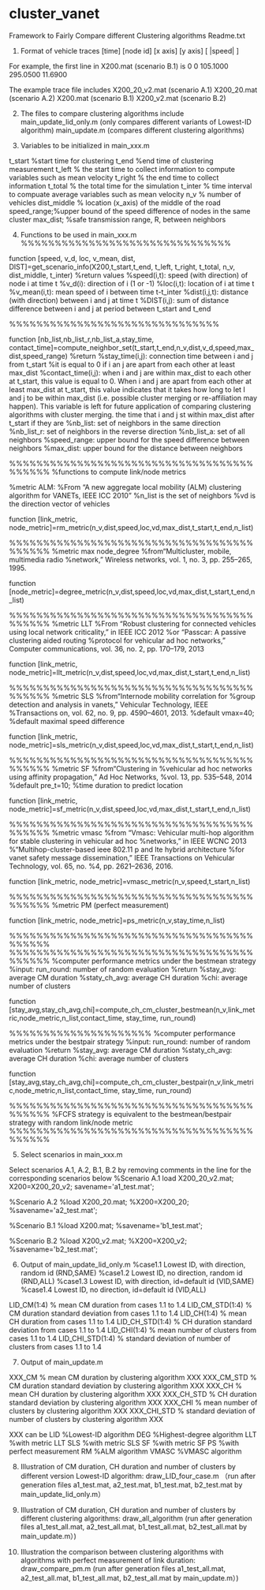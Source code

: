 # cluster_vanet
Framework to Fairly Compare different Clustering algorithms
Readme.txt

1.	Format of vehicle traces
[time] [node id] [x axis] [y axis] [ |speed| ]

For example, the first line in X200.mat (scenario B.1) is
0         0  105.1000  295.0500   11.6900

The example trace file includes
X200_20_v2.mat (scenario A.1)
X200_20.mat     (scenario A.2)
X200.mat         (scenario B.1)
X200_v2.mat     (scenario B.2)

2.	The files to compare clustering algorithms include
main_update_lid_only.m  (only compares different variants of Lowest-ID algorithm)
main_update.m  (compares different clustering algorithms)


3.	Variables to be initialized in main_xxx.m

t_start %start time for clustering
t_end   %end time of clustering measurement
t_left % the start time to collect information to compute variables such as mean velocity
t_right % the end time to collect information
t_total % the total time for the simulation
t_inter % time interval to compuate average variables such as mean velocity
n_v % number of vehicles
dist_middle % location (x_axis) of the middle of the road
speed_range;%upper bound of the speed difference of nodes in the same cluster
max_dist; %safe transmission range, R, between neighbors

4.	Functions to be used in main_xxx.m
%%%%%%%%%%%%%%%%%%%%%%%%%%%%%%%

function [speed, v_d, loc, v_mean, dist, DIST]=get_scenario_info(X200,t_start,t_end, t_left, t_right, t_total, n_v, dist_middle, t_inter)
%return values
%speed(i,t): speed (with direction) of node i at time t
%v_d(i): direction of i (1 or -1)
%loc(i,t): location of i at time t
%v_mean(i,t): mean speed of i between time t-t_inter 
%dist(i,j,t): distance (with direction) between i and j at time t
%DIST(i,j): sum of distance difference between i and j at period between t_start and t_end 


%%%%%%%%%%%%%%%%%%%%%%%%%%%%%%%

function [nb_list,nb_list_r,nb_list_a,stay_time, contact_time]=compute_neighbor_set(t_start,t_end,n_v,dist,v_d,speed,max_dist,speed_range)
%return
%stay_time(i,j): connection time between i and j from t_start
%it is equal to 0 if i an j are apart from each other at least max_dist
%contact_time(i,j): when i and j are within max_dist to each other at t_start, this value is equal to 0.  When i and j are apart from each other at least max_dist at t_start, this value indicates that it takes how long to let I and j to be within max_dist (i.e. possible cluster merging or re-affiliation may happen). This variable is left for future application of comparing clustering algorithms with cluster merging. 
the time that i and j st within max_dist after t_start if they are 
%nb_list: set of neighbors in the same direction
%nb_list_r: set of neighbors in the reverse direction
%nb_list_a: set of all neighbors
%speed_range: upper bound for the speed difference between neighbors
%max_dist: upper bound for the distance between neighbors

%%%%%%%%%%%%%%%%%%%%%%%%%%%%%%%%%%%%%%%%%%
%functions to compute link/node metrics

%metric ALM: 
%From “A new aggregate local mobility (ALM) clustering algorithm for VANETs, IEEE ICC 2010”
%n_list is the set of neighbors
%vd is the direction vector of vehicles

function [link_metric, node_metric]=rm_metric(n_v,dist,speed,loc,vd,max_dist,t_start,t_end,n_list)

%%%%%%%%%%%%%%%%%%%%%%%%%%%%%%%%%%%%%%%%%%
%metric max node_degree
%from“Multicluster, mobile, multimedia radio
%network,” Wireless networks, vol. 1, no. 3, pp. 255–265, 1995.

function [node_metric]=degree_metric(n_v,dist,speed,loc,vd,max_dist,t_start,t_end,n_list)

%%%%%%%%%%%%%%%%%%%%%%%%%%%%%%%%%%%%%%%%%%
%metric LLT
%From “Robust clustering for connected vehicles using local network criticality,” in IEEE ICC 2012
%or “Passcar: A passive clustering aided routing
%protocol for vehicular ad hoc networks,” Computer communications, vol. 36, no. 2, pp. 170–179, 2013

function [link_metric, node_metric]=llt_metric(n_v,dist,speed,loc,vd,max_dist,t_start,t_end,n_list)

%%%%%%%%%%%%%%%%%%%%%%%%%%%%%%%%%%%%%%%%%%
%metric SLS
%from“Internode mobility correlation for
%group detection and analysis in vanets,” Vehicular Technology, IEEE
%Transactions on, vol. 62, no. 9, pp. 4590–4601, 2013.
%default vmax=40; %default maximal speed difference

function [link_metric, node_metric]=sls_metric(n_v,dist,speed,loc,vd,max_dist,t_start,t_end,n_list)

%%%%%%%%%%%%%%%%%%%%%%%%%%%%%%%%%%%%%%%%%%
%metric SF
%from“Clustering in
%vehicular ad hoc networks using affinity propagation,” Ad Hoc Networks,
%vol. 13, pp. 535–548, 2014
%default pre_t=10; %time duration to predict location

function [link_metric, node_metric]=sf_metric(n_v,dist,speed,loc,vd,max_dist,t_start,t_end,n_list)

%%%%%%%%%%%%%%%%%%%%%%%%%%%%%%%%%%%%%%%%%%
%metric vmasc
%from  “Vmasc: Vehicular multi-hop algorithm for stable clustering in vehicular ad hoc %networks,” in IEEE WCNC 2013
%“Multihop-cluster-based ieee 802.11 p and lte hybrid architecture
%for vanet safety message dissemination,” IEEE Transactions on Vehicular Technology, vol. 65, no. %4, pp. 2621–2636, 2016.

function [link_metric, node_metric]=vmasc_metric(n_v,speed,t_start,n_list)

%%%%%%%%%%%%%%%%%%%%%%%%%%%%%%%%%%%%%%%%%%
%metric PM (perfect measurement)

function [link_metric, node_metric]=ps_metric(n_v,stay_time,n_list)

%%%%%%%%%%%%%%%%%%%%%%%%%%%%%%%%%%%%%%%%%%
%%%%%%%%%%%%%%%%%%%%%%%%%%%%%%%%%%%%%%%%%%
%computer performance metrics under the bestmean strategy
%input: run_round: number of random evaluation
%return 
%stay_avg: average CM duration
%staty_ch_avg: average CH duration
%chi: average number of clusters

function [stay_avg,stay_ch_avg,chi]=compute_ch_cm_cluster_bestmean(n_v,link_metric,node_metric,n_list,contact_time, stay_time, run_round)

%%%%%%%%%%%%%%%%%%%%%
%computer performance metrics under the bestpair strategy
%input: run_round: number of random evaluation
%return 
%stay_avg: average CM duration
%staty_ch_avg: average CH duration
%chi: average number of clusters

function [stay_avg,stay_ch_avg,chi]=compute_ch_cm_cluster_bestpair(n_v,link_metric,node_metric,n_list,contact_time, stay_time, run_round)

%%%%%%%%%%%%%%%%%%%%%%%%%%%%%%%%%%%%%%%%%%
%FCFS strategy is equivalent to the bestmean/bestpair strategy with random link/node metric
%%%%%%%%%%%%%%%%%%%%%%%%%%%%%%%%%%%%%%%%%%

5.	Select scenarios in main_xxx.m

Select scenarios A.1, A.2, B.1, B.2 by removing comments in the line for the corresponding scenarios below
%Scenario A.1
load X200_20_v2.mat;
X200=X200_20_v2;
savename='a1_test.mat';
 
%Scenario A.2
%load X200_20.mat;
%X200=X200_20;
%savename='a2_test.mat';
 
%Scenario B.1
%load X200.mat;
%savename='b1_test.mat';
 
%Scenario B.2
%load X200_v2.mat;
%X200=X200_v2;
%savename='b2_test.mat';


6.	Output of main_update_lid_only.m
%case1.1 Lowest ID, with direction, random id   (RND,SAME)
%case1.2 Lowest ID, no direction, random id     (RND,ALL)
%case1.3 Lowest ID, with direction, id=default id (VID,SAME)
%case1.4 Lowest ID, no direction, id=default id (VID,ALL)

LID_CM(1:4)      % mean CM duration from cases 1.1 to 1.4
LID_CM_STD(1:4) % CM duration standard deviation from cases 1.1 to 1.4
LID_CH(1:4)      % mean CH duration from cases 1.1 to 1.4
LID_CH_STD(1:4) % CH duration standard deviation from cases 1.1 to 1.4
LID_CHI(1:4)     % mean number of clusters from cases 1.1 to 1.4
LID_CHI_STD(1:4) % standard deviation of number of clusters from cases 1.1 to 1.4

7.	Output of main_update.m

XXX_CM     % mean CM duration by clustering algorithm XXX
XXX_CM_STD % CM duration standard deviation by clustering algorithm XXX 
XXX_CH      % mean CH duration by clustering algorithm XXX
XXX_CH_STD % CH duration standard deviation by clustering algorithm XXX
XXX_CHI     % mean number of clusters by clustering algorithm XXX
XXX_CHI_STD % standard deviation of number of clusters by clustering algorithm XXX

XXX can be
LID  %Lowest-ID algorithm
DEG  %Highest-degree algorithm
LLT  %with metric LLT
SLS  %with metric SLS
SF   %with metric SF
PS   %with perfect measurement
RM   %ALM algorithm
VMASC %VMASC algorithm

8.	Illustration of CM duration, CH duration and number of clusters by different version Lowest-ID algorithm: 
draw_LID_four_case.m （run after generation files a1_test.mat, a2_test.mat, b1_test.mat, b2_test.mat by  main_update_lid_only.m）

9.	Illustration of CM duration, CH duration and number of clusters by different clustering algorithms: 
draw_all_algorithm (run after generation files a1_test_all.mat, a2_test_all.mat, b1_test_all.mat, b2_test_all.mat by  main_update.m）)

10.	Illustration the comparison between clustering algorithms with algorithms with perfect measurement of link duration: 
draw_compare_pm.m (run after generation files a1_test_all.mat, a2_test_all.mat, b1_test_all.mat, b2_test_all.mat by  main_update.m）)
